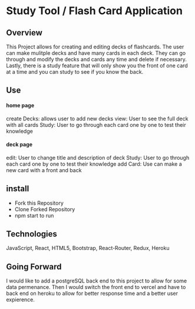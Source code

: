 # Study Tool / Flash Card Application

## Overview

This Project allows for creating and editing decks of flashcards. The user can make mulitple decks and have many cards in each deck. They can go through and modify the decks and cards any time and delete if necessary. Lastly, there is a study feature that will only show you the front of one card at a time and you can study to see if you know the back.

## Use

#### home page

create Decks: allows user to add new decks
view: User to see the full deck with all cards
Study: User to go through each card one by one to test their knowledge

#### deck page

edit: User to change title and description of deck
Study: User to go through each card one by one to test their knowledge
add Card: Use can make a new card with a front and back

## install

- Fork this Repository
- Clone Forked Repository
- npm start to run

## Technologies

JavaScript, React, HTML5, Bootstrap, React-Router, Redux, Heroku

## Going Forward

I would like to add a postgreSQL back end to this project to allow for some data permenance. Then I would switch the front end to vercel and have to back end on heroku to allow for better response time and a better user expierence.
